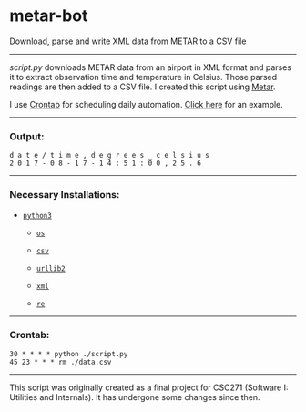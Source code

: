 # metar-bot

Download, parse and write XML data from METAR to a CSV file

---

<i>script.py</i> downloads METAR data from an airport in XML format and parses it to extract observation time and temperature in Celsius. Those parsed readings are then added to a CSV file. I created this script using [Metar](https://packages.debian.org/wheezy/metar).

I use [Crontab](http://crontab.org/) for scheduling daily automation. [Click here](https://github.com/magarenzo/weather-report-automation/blob/master/README.md#crontab) for an example.

---

<h3>Output:</h3>

`d a t e / t i m e , d e g r e e s _ c e l s i u s`<br>`2 0 1 7 - 0 8 - 1 7 - 1 4 : 5 1 : 0 0 , 2 5 . 6`

---

<h3>Necessary Installations:</h3>

* [`python3`](https://docs.python.org/3/)

  * [`os`](https://docs.python.org/3/library/os.html)
  
  * [`csv`](https://docs.python.org/3/library/csv.html)
  
  * [`urllib2`](https://docs.python.org/2/library/urllib2.html)

  * [`xml`](https://docs.python.org/3/library/xml.html)
  
  * [`re`](https://docs.python.org/3/library/re.html)

---

<h3>Crontab:</h3>

`30 * * * * python ./script.py`<br>`45 23 * * * rm ./data.csv`

---

This script was originally created as a final project for CSC271 (Software I: Utilities and Internals). It has undergone some changes since then.
